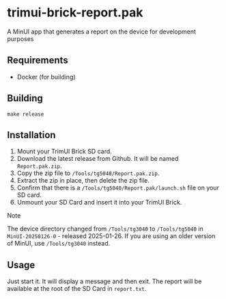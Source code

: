 # trimui-brick-report.pak

A MinUI app that generates a report on the device for development purposes

## Requirements

- Docker (for building)

## Building

```shell
make release
```

## Installation

1. Mount your TrimUI Brick SD card.
2. Download the latest release from Github. It will be named `Report.pak.zip`.
3. Copy the zip file to `/Tools/tg5040/Report.pak.zip`.
4. Extract the zip in place, then delete the zip file.
5. Confirm that there is a `/Tools/tg5040/Report.pak/launch.sh` file on your SD card.
6. Unmount your SD Card and insert it into your TrimUI Brick.

> [!NOTE]
> The device directory changed from `/Tools/tg3040` to `/Tools/tg5040` in `MinUI-20250126-0` - released 2025-01-26. If you are using an older version of MinUI, use `/Tools/tg3040` instead.

## Usage

Just start it. It will display a message and then exit. The report will be available at the root of the SD Card in `report.txt`.
